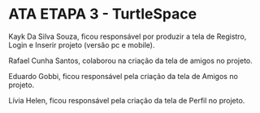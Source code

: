 # ATA ETAPA 3 - TurtleSpace
Kayk Da Silva Souza, ficou responsável por produzir a tela de Registro, Login e Inserir projeto (versão pc e mobile).

Rafael Cunha Santos, colaborou na criação da tela de amigos no projeto.

Eduardo Gobbi, ficou responsável pela criação da tela de Amigos no projeto.

Lívia Helen, ficou responsável pela criação da tela de Perfil no projeto.
